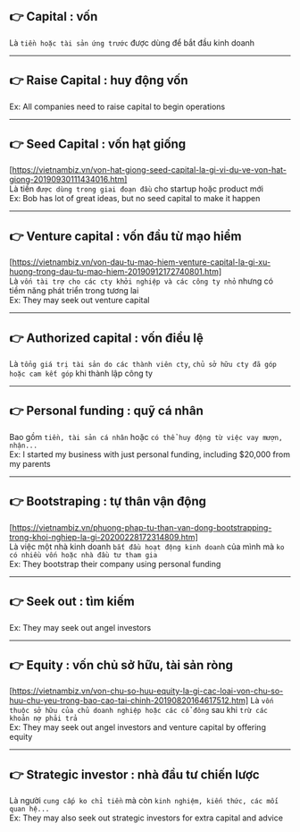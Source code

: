 ## 👉 Capital                                    : vốn
  Là `tiền hoặc tài sản ứng trước` được dùng để bắt đầu kinh doanh

------------------------------------------------------------------------------------------------------

## 👉 Raise Capital                              : huy động vốn
  Ex: All companies need to raise capital to begin operations

------------------------------------------------------------------------------------------------------

## 👉 Seed Capital                               : vốn hạt giống
  [https://vietnambiz.vn/von-hat-giong-seed-capital-la-gi-vi-du-ve-von-hat-giong-20190930111434016.htm] \
  Là tiền `được dùng trong giai đoạn đầu` cho startup hoặc product mới \
  Ex: Bob has lot of great ideas, but no seed capital to make it happen

------------------------------------------------------------------------------------------------------

## 👉 Venture capital                             : vốn đầu từ mạo hiểm
  [https://vietnambiz.vn/von-dau-tu-mao-hiem-venture-capital-la-gi-xu-huong-trong-dau-tu-mao-hiem-20190912172740801.htm] \
  Là `vốn tài trợ cho các cty khởi nghiệp và các công ty nhỏ` nhưng có tiềm năng phát triển trong tương lai \
  Ex: They may seek out venture capital

------------------------------------------------------------------------------------------------------

## 👉 Authorized capital                          : vốn điều lệ
  Là `tổng giá trị tài sản do các thành viên cty`, `chủ sở hữu cty đã góp hoặc cam kết góp` khi thành lập công ty

------------------------------------------------------------------------------------------------------

## 👉 Personal funding                            : quỹ cá nhân    
  Bao gồm `tiền, tài sản cá nhân` hoặc `có thể huy động từ việc vay mượn, nhận...` \
  Ex: I started my business with just personal funding, including $20,000 from my parents

------------------------------------------------------------------------------------------------------

## 👉 Bootstraping                                : tự thân vận động
  [https://vietnambiz.vn/phuong-phap-tu-than-van-dong-bootstrapping-trong-khoi-nghiep-la-gi-20200228172314809.htm] \
  Là việc một nhà kinh doanh `bắt đầu hoạt động kinh doanh` của mình mà `ko có nhiều vốn hoặc nhà đầu tư tham gia` \
  Ex: They bootstrap their company using personal funding

------------------------------------------------------------------------------------------------------

## 👉 Seek out                                    : tìm kiếm
  Ex: They may seek out angel investors

------------------------------------------------------------------------------------------------------

## 👉 Equity                                      : vốn chủ sở hữu, tài sản ròng
  [https://vietnambiz.vn/von-chu-so-huu-equity-la-gi-cac-loai-von-chu-so-huu-chu-yeu-trong-bao-cao-tai-chinh-20190820164617512.htm]
  Là `vốn thuộc sở hữu của chủ doanh nghiệp hoặc các cổ đông` sau khi `trừ các khoản nợ phải trả` \
  Ex: They may seek out angel investors and venture capital by offering equity

------------------------------------------------------------------------------------------------------

## 👉 Strategic investor                          : nhà đầu tư chiến lược
  Là người `cung cấp ko chỉ tiền` mà còn `kinh nghiệm, kiến thức, các mối quan hệ...` \
  Ex: They may also seek out strategic investors for extra capital and advice